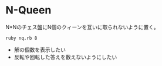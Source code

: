 # N-Queen

N\*Nのチェス盤にN個のクィーンを互いに取られないように置く。

```
ruby nq.rb 8
```

- 解の個数を表示したい
- 反転や回転した答えを数えないようにしたい
